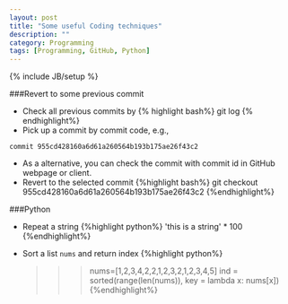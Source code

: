 ```yaml
---
layout: post
title: "Some useful Coding techniques"
description: ""
category: Programming
tags: [Programming, GitHub, Python]
---
```

{% include JB/setup %}

<script type="text/javascript"
 src="http://cdn.mathjax.org/mathjax/latest/MathJax.js?config=TeX-AMS-MML_HTMLorMML">
</script>


###Revert to some previous commit
   - Check all previous commits by
{% highlight bash%}
git log
{% endhighlight%}
   - Pick up a commit by commit code, e.g., 

	commit 955cd428160a6d61a260564b193b175ae26f43c2

   - As a alternative, you can check the commit with commit id in GitHub webpage or client.
   - Revert to the selected commit
{%highlight bash%}
git checkout 955cd428160a6d61a260564b193b175ae26f43c2
{%endhighlight%}

###Python
- Repeat a string
   {%highlight python%}
   'this is a string' * 100
   {%endhighlight%}

- Sort a list `nums` and return index
   {%highlight python%}

   >>> nums=[1,2,3,4,2,2,1,2,3,2,1,2,3,4,5]
   >>> ind = sorted(range(len(nums)), key = lambda x: nums[x])
   {%endhighlight%}


